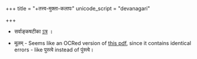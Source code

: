 +++
title = "+तत्त्व-मुक्ता-कलापः"
unicode_script = "devanagari"

+++


- सर्वाङ्कषटीका [ऽत्र](https://archive.org/details/tattvamuktaakalaapa-sarvankasha-sri-ksv/page/3/mode/2up?view=theater) । 

- मूलम् - Seems like an OCRed version of [this pdf](https://archive.org/details/tattvamuktakalapa_201701), since it contains identical errors - like पुस्त्वे instead of पुंस्त्वे।

